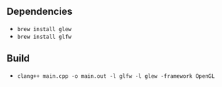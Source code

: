 ## Dependencies

* `brew install glew`
* `brew install glfw`

## Build

* `clang++ main.cpp -o main.out -l glfw -l glew -framework OpenGL`